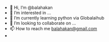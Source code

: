 - 👋 Hi, I’m @balahakan
- 👀 I’m interested in ...
- 🌱 I’m currently learning python via Globalaihub
- 💞️ I’m looking to collaborate on ...
- 📫 How to reach me balahakan@gmail.com
- 

<!---
balahakan/balahakan is a ✨ special ✨ repository because its `README.md` (this file) appears on your GitHub profile.
You can click the Preview link to take a look at your changes.
--->
